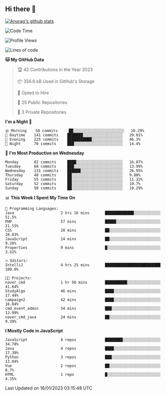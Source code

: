## Hi there 👋

[![Anurag's github stats](https://github-readme-stats.vercel.app/api?username=Songwonseok)](https://github.com/anuraghazra/github-readme-stats)



<!--START_SECTION:waka-->
![Code Time](http://img.shields.io/badge/Code%20Time-2%2C025%20hrs%2044%20mins-blue)

![Profile Views](http://img.shields.io/badge/Profile%20Views-42-blue)

![Lines of code](https://img.shields.io/badge/From%20Hello%20World%20I%27ve%20Written-3%20Million%20lines%20of%20code-blue)

**🐱 My GitHub Data** 

> 🏆 42 Contributions in the Year 2023
 > 
> 📦 356.6 kB Used in GitHub's Storage 
 > 
> 💼 Opted to Hire
 > 
> 📜 25 Public Repositories 
 > 
> 🔑 3 Private Repositories  
 > 
**I'm a Night 🦉** 

```text
🌞 Morning    50 commits     ██░░░░░░░░░░░░░░░░░░░░░░░   10.29% 
🌆 Daytime    141 commits    ███████░░░░░░░░░░░░░░░░░░   29.01% 
🌃 Evening    225 commits    ███████████░░░░░░░░░░░░░░   46.3% 
🌙 Night      70 commits     ███░░░░░░░░░░░░░░░░░░░░░░   14.4%

```
📅 **I'm Most Productive on Wednesday** 

```text
Monday       82 commits     ████░░░░░░░░░░░░░░░░░░░░░   16.87% 
Tuesday      68 commits     ███░░░░░░░░░░░░░░░░░░░░░░   13.99% 
Wednesday    131 commits    ██████░░░░░░░░░░░░░░░░░░░   26.95% 
Thursday     48 commits     ██░░░░░░░░░░░░░░░░░░░░░░░   9.88% 
Friday       55 commits     ██░░░░░░░░░░░░░░░░░░░░░░░   11.32% 
Saturday     52 commits     ██░░░░░░░░░░░░░░░░░░░░░░░   10.7% 
Sunday       50 commits     ██░░░░░░░░░░░░░░░░░░░░░░░   10.29%

```


📊 **This Week I Spent My Time On** 

```text
💬 Programming Languages: 
Java                     2 hrs 16 mins       █████████████░░░░░░░░░░░░   51.5% 
PHP                      57 mins             █████░░░░░░░░░░░░░░░░░░░░   21.53% 
CSS                      28 mins             ██░░░░░░░░░░░░░░░░░░░░░░░   10.83% 
JavaScript               24 mins             ██░░░░░░░░░░░░░░░░░░░░░░░   9.28% 
Properties               9 mins              █░░░░░░░░░░░░░░░░░░░░░░░░   3.52%

🔥 Editors: 
IntelliJ                 4 hrs 25 mins       █████████████████████████   100.0%

🐱‍💻 Projects: 
naver_cmd                1 hr 50 mins        ██████████░░░░░░░░░░░░░░░   41.64% 
StudyAlgo                46 mins             ████░░░░░░░░░░░░░░░░░░░░░   17.44% 
campaign2                42 mins             ████░░░░░░░░░░░░░░░░░░░░░   16.04% 
cmd_event_admin          34 mins             ███░░░░░░░░░░░░░░░░░░░░░░   12.99% 
naver_cmd_java           24 mins             ██░░░░░░░░░░░░░░░░░░░░░░░   9.39%

```

**I Mostly Code in JavaScript** 

```text
JavaScript               8 repos             ████████░░░░░░░░░░░░░░░░░   34.78% 
Java                     4 repos             ████░░░░░░░░░░░░░░░░░░░░░   17.39% 
Python                   3 repos             ███░░░░░░░░░░░░░░░░░░░░░░   13.04% 
Vue                      2 repos             ██░░░░░░░░░░░░░░░░░░░░░░░   8.7% 
HTML                     1 repo              █░░░░░░░░░░░░░░░░░░░░░░░░   4.35%

```



 Last Updated on 16/01/2023 03:15:48 UTC
<!--END_SECTION:waka-->

